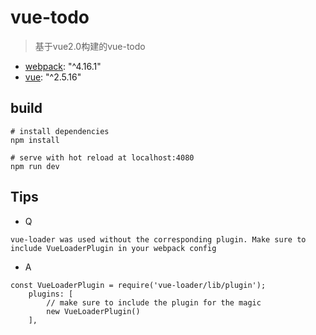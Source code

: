 # vue-todo
> 基于vue2.0构建的vue-todo
- [webpack](): "^4.16.1"
- [vue](): "^2.5.16"
## build
```
# install dependencies
npm install

# serve with hot reload at localhost:4080
npm run dev
```
## Tips
- Q
```
vue-loader was used without the corresponding plugin. Make sure to include VueLoaderPlugin in your webpack config
```
- A
```
const VueLoaderPlugin = require('vue-loader/lib/plugin');
    plugins: [
        // make sure to include the plugin for the magic
        new VueLoaderPlugin()
    ],
```